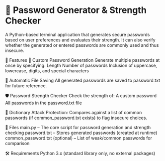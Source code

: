 # 🔐 Password Generator & Strength Checker
A Python-based terminal application that generates secure passwords based on user preferences and evaluates their strength. It can also verify whether the generated or entered passwords are commonly used and thus insecure.

🚀 Features
  🔢 Custom Password Generation
    Generate multiple passwords at once by specifying:
    Length
    Number of passwords
    Inclusion of uppercase, lowercase, digits, and special characters

  📂 Automatic File Saving
    All generated passwords are saved to password.txt for future reference.

  🛡️ Password Strength Checker
    Check the strength of:
    A custom password
    All passwords in the password.txt file

  🧠 Dictionary Attack Protection:
    Compares against a list of common passwords (if common_password.txt exists) to flag insecure choices.

📁 Files
  main.py – The core script for password generation and strength checking
  password.txt – Stores generated passwords (created at runtime)
  common_password.txt (optional) – List of weak/common passwords for comparison

🛠️ Requirements
  Python 3.x (standard library only, no external packages)
